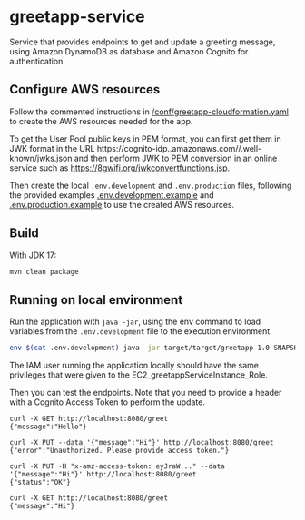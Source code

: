 # greetapp-service

Service that provides endpoints to get and update a greeting message, using Amazon DynamoDB as database and Amazon Cognito for authentication.

## Configure AWS resources

Follow the commented instructions in [/conf/greetapp-cloudformation.yaml](/conf/greetapp-cloudformation.yaml) to create the AWS resources needed for the app.

To get the User Pool public keys in PEM format, you can first get them in JWK format in the URL https://cognito-idp.<region>.amazonaws.com/<user-pool-id>/.well-known/jwks.json and then perform JWK to PEM conversion in an online service such as https://8gwifi.org/jwkconvertfunctions.jsp.

Then create the local `.env.development` and `.env.production` files, following the provided examples [.env.development.example](.env.development.example) and [.env.production.example](.env.production.example) to use the created AWS resources.


## Build

With JDK 17:
```bash
mvn clean package
```

## Running on local environment

Run the application with `java -jar`, using the env command to load variables from the `.env.development` file to the execution environment.
```bash
env $(cat .env.development) java -jar target/target/greetapp-1.0-SNAPSHOT.jar
```

The IAM user running the application locally should have the same privileges that were given to the EC2_greetappServiceInstance_Role.

Then you can test the endpoints. Note that you need to provide a header with a Cognito Access Token to perform the update.

```
curl -X GET http://localhost:8080/greet
{"message":"Hello"}

curl -X PUT --data '{"message":"Hi"}' http://localhost:8080/greet
{"error":"Unauthorized. Please provide access token."}

curl -X PUT -H "x-amz-access-token: eyJraW..." --data '{"message":"Hi"}' http://localhost:8080/greet
{"status":"OK"}

curl -X GET http://localhost:8080/greet
{"message":"Hi"}
```
